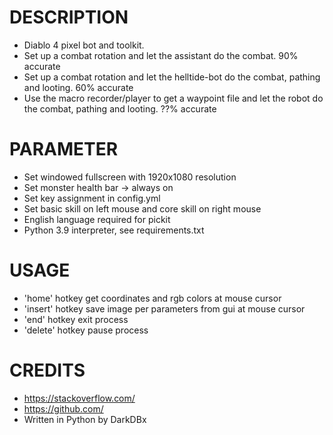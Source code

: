 # DESCRIPTION
- Diablo 4 pixel bot and toolkit.
- Set up a combat rotation and let the assistant do the combat. 90% accurate
- Set up a combat rotation and let the helltide-bot do the combat, pathing and looting. 60% accurate
- Use the macro recorder/player to get a waypoint file and let the robot do the combat, pathing and looting. ??% accurate


# PARAMETER
- Set windowed fullscreen with 1920x1080 resolution
- Set monster health bar -> always on
- Set key assignment in config.yml
- Set basic skill on left mouse and core skill on right mouse
- English language required for pickit
- Python 3.9 interpreter, see requirements.txt


# USAGE
- 'home' hotkey get coordinates and rgb colors at mouse cursor
- 'insert' hotkey save image per parameters from gui at mouse cursor
- 'end' hotkey exit process
- 'delete' hotkey pause process


# CREDITS
- https://stackoverflow.com/
- https://github.com/
- Written in Python by DarkDBx

